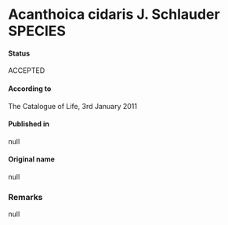 Acanthoica cidaris J. Schlauder SPECIES
=======

#### Status
ACCEPTED

#### According to
The Catalogue of Life, 3rd January 2011

#### Published in
null

#### Original name
null

### Remarks
null